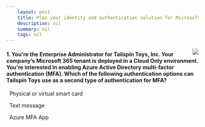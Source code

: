 ```yaml
---
    layout: post
    title: Plan your identity and authentication solution for Microsoft 365 - Evaluate multi-factor authentication for your Microsoft 365 deployment
    description: nil
    summary: nil
    tags: nil
---
```



 <a target="_blank" href="https://docs.microsoft.com/en-us/learn/modules/plan-your-identity-authentication-solution-for-microsoft-365/3-evaluate-multi-factor-authentication-for-your-deployment/"><i class="fas fa-external-link-alt"></i> </a>
 <img align="right" src="https://docs.microsoft.com/en-us/learn/achievements/plan-your-identity-and-authentication-solution-for-microsoft-365.svg">
####  1. You're the Enterprise Administrator for Tailspin Toys, Inc. Your company’s Microsoft 365 tenant is deployed in a Cloud Only environment. You're interested in enabling Azure Active Directory multi-factor authentication (MFA). Which of the following authentication options can Tailspin Toys use as a second type of authentication for MFA?


<i class='far fa-square'></i> &nbsp;&nbsp;Physical or virtual smart card

<i class='fas fa-check-square' style='color: Dodgerblue;'></i> &nbsp;&nbsp;Text message

<i class='far fa-square'></i> &nbsp;&nbsp;Azure MFA App
<br />
<br />
<br />
